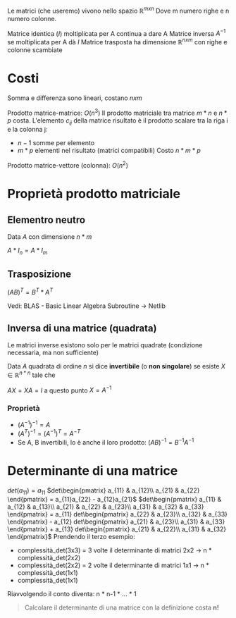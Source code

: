 Le matrici (che useremo) vivono nello spazio $\mathbb{R}^{mxn}$
Dove m numero righe e n numero colonne.

Matrice identica ($I$) moltiplicata per A continua a dare A
Matrice inversa $A^{-1}$ se moltiplicata per A dà $I$
Matrice trasposta ha dimensione $\mathbb{R}^{nxm}$ con righe e colonne scambiate

# Costi
Somma e differenza sono lineari, costano $nxm$

Prodotto matrice-matrice: $O(n^3)$
Il prodotto matriciale tra matrice $m*n$ e $n*p$ costa. L'elemento $c_{ij}$ della matrice risultato è il prodotto scalare tra la riga i e la colonna j:
- $n-1$ somme per elemento
- $m*p$ elementi nel risultato (matrici compatibili)
Costo $n*m*p$

Prodotto matrice-vettore (colonna): $O(n^2)$

# Proprietà prodotto matriciale
## Elementro neutro
Data $A$ con dimensione $n*m$

$A*I_n = A*I_m$

## Trasposizione
$(AB)^T = B^T*A^T$

Vedi: BLAS - Basic Linear Algebra Subroutine -> Netlib

## Inversa di una matrice (quadrata)
Le matrici inverse esistono solo per le matrici quadrate (condizione necessaria, ma non sufficiente)

Data $A$ quadrata di ordine $n$ si dice **invertibile** (o **non singolare**) se esiste $X\in\mathbb{R}^{n*n}$ tale che

$AX=XA=I$ a questo punto $X=A^{-1}$

### Proprietà
- $(A^{-1})^{-1} = A$
- $(A^{T})^{-1}=(A^{-1})^{T}=A^{-T}$
- Se A, B invertibili, lo è anche il loro prodotto: $(AB)^{-1} = B^{-1}A^{-1}$

# Determinante di una matrice
$det(a_{11}) = a_{11}$
$det\begin{pmatrix}   a_{11} & a_{12}\\ a_{21} & a_{22} \end{pmatrix} = a_{11}a_{22} - a_{12}a_{21}$
$det\begin{pmatrix}   a_{11} & a_{12} & a_{13}\\ a_{21} & a_{22} & a_{23}\\ a_{31} & a_{32} & a_{33} \end{pmatrix} = a_{11} det\begin{pmatrix}   a_{22} & a_{23}\\ a_{32} & a_{33} \end{pmatrix} - a_{12} det\begin{pmatrix}   a_{21} & a_{23}\\ a_{31} & a_{33} \end{pmatrix} + a_{13} det\begin{pmatrix}   a_{21} & a_{22}\\ a_{31} & a_{32} \end{pmatrix}$
Prendendo il terzo esempio:
- complessità_det(3x3) = 3 volte il determinante di matrici 2x2 -> n * complessità_det(2x2)
- complessità_det(2x2) = 2 volte il determinante di matrici 1x1 -> n * complessità_det(1x1)
- complessità_det(1x1)

Riavvolgendo il conto diventa: n * n-1 * ... * 1

>Calcolare il determinante di una matrice con la definizione costa **n!**



